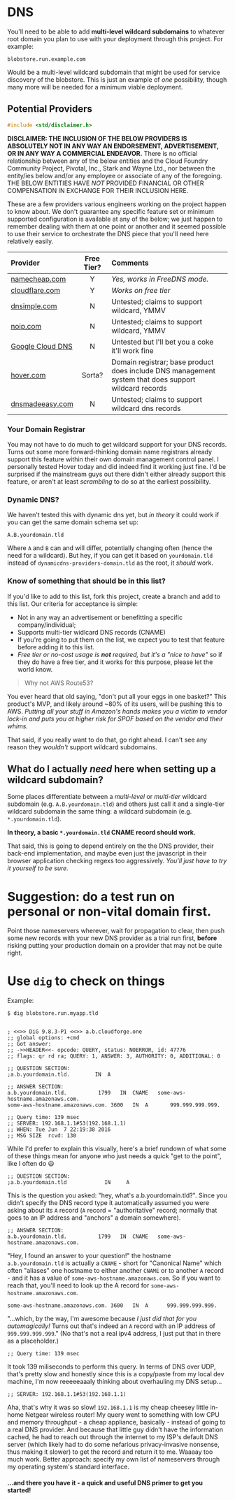 # DNS

You'll need to be able to add **multi-level wildcard subdomains** to whatever root domain you plan to use with your deployment through this project. For example:

```
blobstore.run.example.com
```

Would be a multi-level wildcard subdomain that might be used for service discovery of the blobstore. This is just an example of _one_ possibility, though many more will be needed for a minimum viable deployment.

## Potential Providers

```c
#include <std/disclaimer.h>
```

**DISCLAIMER: THE INCLUSION OF THE BELOW PROVIDERS IS ABSOLUTELY NOT IN ANY WAY AN ENDORSEMENT, ADVERTISEMENT, OR IN ANY WAY A COMMERCIAL ENDEAVOR.** There is no official relationship between any of the below entities and the Cloud Foundry Community Project, Pivotal, Inc., Stark and Wayne Ltd., nor between the entity/ies below and/or any employee or associate of any of the foregoing. THE BELOW ENTITIES HAVE _NOT_ PROVIDED FINANCIAL OR OTHER COMPENSATION IN EXCHANGE FOR THEIR INCLUSION HERE.

These are a few providers various engineers working on the project happen to know about. We don't guarantee any specific feature set or minimum supported configuration is available at any of the below; we just happen to remember dealing with them at one point or another and it seemed possible to use their service to orchestrate the DNS piece that you'll need here relatively easily.

| Provider | Free Tier? | Comments |
| :------  | :-------: | :------  |
| [namecheap.com](https://www.namecheap.com) | Y | _Yes, works in FreeDNS mode._ |
| [cloudflare.com](https://www.cloudflare.com) | Y | _Works on free tier_ |
| [dnsimple.com](https://dnsimple.com) | N | Untested; claims to support wildcard, YMMV |
| [noip.com](http://www.noip.com) | N | Untested; claims to support wildcard, YMMV |
| [Google Cloud DNS](https://cloud.google.com/dns/) | N | Untested but I'll bet you a coke it'll work fine |
| [hover.com](http://www.hover.com) | Sorta? | Domain registrar; base product does include DNS management system that does support wildcard records |
| [dnsmadeeasy.com](http://www.dnsmadeeasy.com/) | N | Untested; claims to support wildcard dns records |

### Your Domain Registrar

You may not have to do much to get wildcard support for your DNS records. Turns out some more forward-thinking domain name registrars already support this feature within their own domain management control panel. I personally tested Hover today and did indeed find it working just fine. I'd be surprised if the mainstream guys out there didn't either already support this feature, or aren't at least _scrambling_ to do so at the earliest possibility.

### Dynamic DNS?

We haven't tested this with dynamic dns yet, but _in theory_ it could work if you can get the same domain schema set up:

```
A.B.yourdomain.tld
```

Where `A` and `B` can and will differ, potentially changing often (hence the need for a wildcard). But hey, if you can get it based on `yourdomain.tld` instead of `dynamicdns-providers-domain.tld` as the root, it _should_ work.

### Know of something that should be in this list?

If you'd like to add to this list, fork this project, create a branch and add to this list. Our criteria for acceptance is simple:

+ Not in any way an advertisement or benefitting a specific company/individual;
+ Supports multi-tier widlcard DNS records (CNAME)
+ If you're going to put them on the list, we expect you to test that feature before adding it to this list.
+ _Free tier or no-cost usage is **not** required, but it's a "nice to have"_ so if they do have a free tier, and it works for this purpose, please let the world know.

> Why not AWS Route53?

You ever heard that old saying, "don't put all your eggs in one basket?" This product's MVP, and likely around ~80% of its users, will be pushing this to AWS. _Putting all your stuff in Amazon's hands makes you a victim to vendor lock-in and puts you at higher risk for SPOF based on the vendor and their whims._

That said, if you really want to do that, go right ahead. I can't see any reason they _wouldn't_ support wildcard subdomains.

## What do I actually _need_ here when setting up a wildcard subdomain?

Some places differentiate between a _multi-level_ or _multi-tier_ wildcard subdomain (e.g. `A.B.yourdomain.tld`) and others just call it and a single-tier wildcard subdomain the same thing: a wildcard subdomain (e.g. `*.yourdomain.tld`).

**In theory, a basic `*.yourdomain.tld` CNAME record should work.**

That said, this is going to depend entirely on the the DNS provider, their back-end implementation, and maybe even just the javascript in their browser application checking regexs too aggressively. _You'll just have to try it yourself to be sure._

# Suggestion: do a test run on  personal or non-vital domain first.

Point those nameservers wherever, wait for propagation to clear, then push some new records with your new DNS provider as a trial run first, **before** risking putting your production domain on a provider that may not be quite right.

# Use `dig` to check on things

Example:

```
$ dig blobstore.run.myapp.tld


; <<>> DiG 9.8.3-P1 <<>> a.b.cloudforge.one
;; global options: +cmd
;; Got answer:
;; ->>HEADER<<- opcode: QUERY, status: NOERROR, id: 47776
;; flags: qr rd ra; QUERY: 1, ANSWER: 3, AUTHORITY: 0, ADDITIONAL: 0

;; QUESTION SECTION:
;a.b.yourdomain.tld.		IN	A

;; ANSWER SECTION:
a.b.yourdomain.tld.	         1799	IN	CNAME	some-aws-hostname.amazonaws.com.
some-aws-hostname.amazonaws.com. 3600   IN	A       999.999.999.999.

;; Query time: 139 msec
;; SERVER: 192.168.1.1#53(192.168.1.1)
;; WHEN: Tue Jun  7 22:19:38 2016
;; MSG SIZE  rcvd: 130
```

While I'd prefer to explain this visually, here's a brief rundown of what some of these things mean for anyone who just needs a quick "get to the point", like I often do :smiley:

```
;; QUESTION SECTION:
;a.b.yourdomain.tld            IN     A
```

This is the question you asked: "hey, what's a.b.yourdomain.tld?". Since you didn't specify the DNS record type it automatically assumed you were asking about its `A` record (`A` record = "authoritative" record; normally that goes to an IP address and "anchors" a domain somewhere).

```
;; ANSWER SECTION:
a.b.yourdomain.tld.	         1799	IN	CNAME	some-aws-hostname.amazonaws.com.
```

"Hey, I found an answer to your question!" the hostname `a.b.yourdomain.tld` is actually a `CNAME` - short for "Canonical Name" which often "aliases" one hostname to either another `CNAME` or to another `A` record - and it has a value of `some-aws-hostname.amazonaws.com`. So if you want to reach that, you'll need to look up the A record for `some-aws-hostname.amazonaws.com`.

```
some-aws-hostname.amazonaws.com. 3600   IN	A      999.999.999.999.
```

"...which, by the way, I'm awesome because _I just did that for you automagically!_ Turns out that's indeed an `A` record with an IP address of `999.999.999.999`." (No that's not a real ipv4 address, I just put that in there as a placeholder.)

```
;; Query time: 139 msec
```

It took 139 miliseconds to perform this query. In terms of DNS over UDP, that's pretty slow and honestly since this is a copy/paste from my local dev machine, I'm now reeeeeaaaly thinking about overhauling my DNS setup...

```
;; SERVER: 192.168.1.1#53(192.168.1.1)
```

Aha, that's why it was so slow! `192.168.1.1` is my cheap cheesey little in-home Netgear wireless router! My query went to something with low CPU and memory throughput - a cheap appliance, basically - instead of going to a real DNS provider. And because that little guy didn't have the information cached, he had to reach out through the internet to my ISP's default DNS server (which likely had to do some nefarious privacy-invasive nonsense, thus making it slower) to get the record and return it to me. Waaaay too much work. Better approach: specify my own list of nameservers through my operating system's standard interface.

#### ...and there you have it - a quick and useful DNS primer to get you started!

